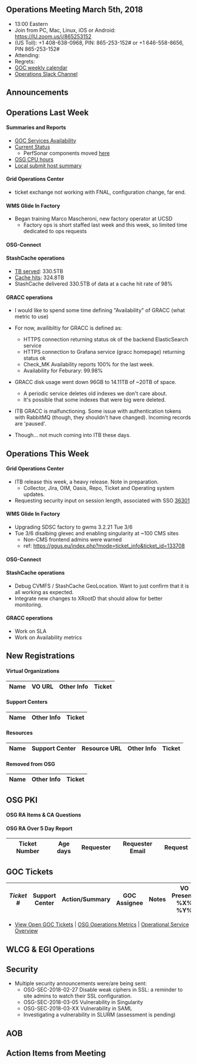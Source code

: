 ## Operations Meeting March 5th, 2018
   * 13:00 Eastern 
   * Join from PC, Mac, Linux, iOS or Android: https://IU.zoom.us/j/865253152
   * (US Toll): +1 408-638-0968, PIN: 865-253-152# or +1 646-558-8656, PIN 865-253-152#
   * Attending: 
   * Regrets: 
   * [GOC weekly calendar](http://www.google.com/calendar/embed?src=c1htpcfoe6btrtc7n3uddg8mvs%40group.calendar.google.com&ctz=America/New_York)
   * [Operations Slack Channel](https://opensciencegrid.slack.com/messages/C5GAYBGA0/)

## Announcements
   
## Operations Last Week

#### Summaries and Reports
   * [GOC Services Availability](http://monitor.grid.iu.edu/availability/avail_week_overview.html)
   * [Current Status](http://monitor.grid.iu.edu/availability/production.html)
      * PerfSonar components moved [here](http://monitor.grid.iu.edu/availability/perfsonar.html)
   * [OSG CPU hours](http://tinyurl.com/mf96b88)
   * [Local submit host summary](http://osg-flock.grid.iu.edu/overview/)
   
#### Grid Operations Center
   * ticket exchange not working with FNAL, configuration change, far end.
   
#### WMS Glide In Factory

   * Began training Marco Mascheroni, new factory operator at UCSD	
      * Factory ops is short staffed last week and this week, so limited time dedicated to ops requests

#### OSG-Connect
 
#### StashCache operations
   * [TB served](http://tinyurl.com/ydaereyo): 330.5TB
   * [Cache hits](http://tinyurl.com/ydaereyo): 324.8TB 
   * StashCache delivered 330.5TB of data at a cache hit rate of 98%

####  GRACC operations

   * I would like to spend some time defining "Availability" of GRACC (what metric to use)
   * For now, availibiltiy for GRACC is defined as:
       * HTTPS connection returning status ok of the backend ElasticSearch service
       * HTTPS connection to Grafana service (gracc homepage) returning status ok
       * Check_MK Availability reports 100% for the last week.
       * Availability for Feburary: 99.98%
   * GRACC disk usage went down 96GB to 14.11TB of ~20TB of space.
       * A periodic service deletes old indexes we don't care about.
       * It's possible that some indexes that were big were deleted.
   
   * ITB GRACC is malfunctioning.  Some issue with authentication tokens with RabbitMQ (though, they shouldn't have changed).  Incoming records are 'paused'.
   * Though... not much coming into ITB these days.

## Operations This Week
   
#### Grid Operations Center
   * ITB release this week, a heavy release. Note in preparation.
      * Collector, Jira, OIM, Oasis, Repo, Ticket and Operating system updates.
   * Requesting security input on session length, associated with SSO [36301](https://ticket.opensciencegrid.org/36302)
   
#### WMS Glide In Factory

   * Upgrading SDSC factory to gwms 3.2.21 Tue 3/6	
   * Tue 3/6 disalbing glexec and enabling singularity at ~100 CMS sites	
      * Non-CMS frontend admins were warned	
      * ref: https://ggus.eu/index.php?mode=ticket_info&ticket_id=133708

#### OSG-Connect 
   
#### StashCache operations

   * Debug CVMFS / StashCache GeoLocation.  Want to just confirm that it is all working as expected.
   * Integrate new changes to XRootD that should allow for better monitoring.

#### GRACC operations

   * Work on SLA
   * Work on Availability metrics

## New Registrations

#### Virtual Organizations
| Name | VO URL | Other Info | Ticket |
| ---- | ------ | ---------- | ------ |


#### Support Centers
| Name | Other Info | Ticket |
| ---- | ---------- | ------ |

#### Resources
| Name | Support Center | Resource URL | Other Info | Ticket |
| ---- | -------------- | ------------ | ---------- | ------ |

#### Removed from OSG
| Name | Other Info | Ticket |
| ---- | ---------- | ------ |

## OSG PKI

#### OSG RA Items & CA Questions

#### OSG RA Over 5 Day Report
| Ticket Number	|Age days	|Requester	|Requester Email		|Request |
| --------- | ------- | --------- | ----------------- | ------ |

## GOC Tickets



| *Ticket #* | Support Center | Action/Summary | GOC Assignee | Notes | VO Present? %X% %Y%|
| ---------- | -------------- | -------------- | ------------ | ----- | ------------------ |


   * [View Open GOC Tickets](https://ticket.grid.iu.edu/goc/list/open) | [OSG Operations Metrics](https://twiki.grid.iu.edu/bin/view/Operations/TicketReports) | [Operational Service Overview](http://myosg.grid.iu.edu/miscstatus?count_sg_1&count_active=on&count_enabled=on&datasource=status)


## WLCG & EGI Operations

## Security    
   * Multiple security announcements were/are being sent:
      * OSG-SEC-2018-02-27 Disable weak ciphers in SSL: a reminder to site admins to watch their SSL configuration.
      * OSG-SEC-2018-03-05 Vulnerability in Singularity
      * OSG-SEC-2018-03-XX Vulnerability in SAML
      * Investigating a vulnerability in SLURM (assessment is pending)
   
## AOB
   
## Action Items from Meeting
